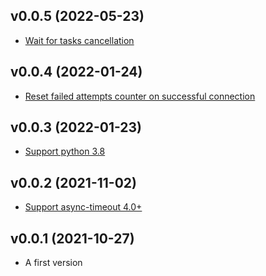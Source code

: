 ## v0.0.5 (2022-05-23)

* [Wait for tasks cancellation](https://github.com/anna-money/asyncpg-listen/pull/96)


## v0.0.4 (2022-01-24)

* [Reset failed attempts counter on successful connection](https://github.com/anna-money/asyncpg-listen/pull/58)


## v0.0.3 (2022-01-23)

* [Support python 3.8](https://github.com/anna-money/asyncpg-listen/pull/55)


## v0.0.2 (2021-11-02)

* [Support async-timeout 4.0+](https://github.com/Pliner/asyncpg-listen/pull/10)


## v0.0.1 (2021-10-27)

* A first version
